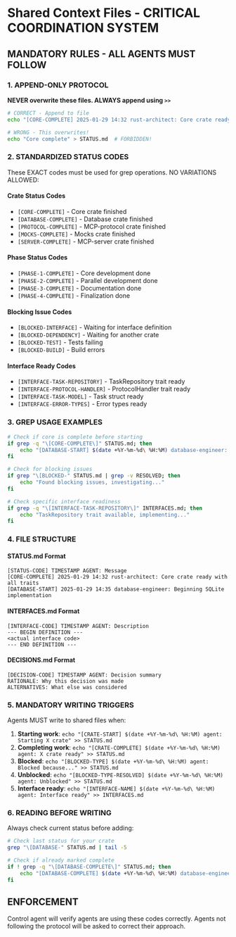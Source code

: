 # Shared Context Files - CRITICAL COORDINATION SYSTEM

## MANDATORY RULES - ALL AGENTS MUST FOLLOW

### 1. APPEND-ONLY PROTOCOL
**NEVER overwrite these files. ALWAYS append using `>>`**

```bash
# CORRECT - Append to file
echo "[CORE-COMPLETE] 2025-01-29 14:32 rust-architect: Core crate ready" >> STATUS.md

# WRONG - This overwrites!
echo "Core complete" > STATUS.md  # FORBIDDEN!
```

### 2. STANDARDIZED STATUS CODES

These EXACT codes must be used for grep operations. NO VARIATIONS ALLOWED:

#### Crate Status Codes
- `[CORE-COMPLETE]` - Core crate finished
- `[DATABASE-COMPLETE]` - Database crate finished  
- `[PROTOCOL-COMPLETE]` - MCP-protocol crate finished
- `[MOCKS-COMPLETE]` - Mocks crate finished
- `[SERVER-COMPLETE]` - MCP-server crate finished

#### Phase Status Codes
- `[PHASE-1-COMPLETE]` - Core development done
- `[PHASE-2-COMPLETE]` - Parallel development done
- `[PHASE-3-COMPLETE]` - Documentation done
- `[PHASE-4-COMPLETE]` - Finalization done

#### Blocking Issue Codes
- `[BLOCKED-INTERFACE]` - Waiting for interface definition
- `[BLOCKED-DEPENDENCY]` - Waiting for another crate
- `[BLOCKED-TEST]` - Tests failing
- `[BLOCKED-BUILD]` - Build errors

#### Interface Ready Codes
- `[INTERFACE-TASK-REPOSITORY]` - TaskRepository trait ready
- `[INTERFACE-PROTOCOL-HANDLER]` - ProtocolHandler trait ready
- `[INTERFACE-TASK-MODEL]` - Task struct ready
- `[INTERFACE-ERROR-TYPES]` - Error types ready

### 3. GREP USAGE EXAMPLES

```bash
# Check if core is complete before starting
if grep -q "\[CORE-COMPLETE\]" STATUS.md; then
    echo "[DATABASE-START] $(date +%Y-%m-%d\ %H:%M) database-engineer: Starting database crate" >> STATUS.md
fi

# Check for blocking issues
if grep "\[BLOCKED-" STATUS.md | grep -v RESOLVED; then
    echo "Found blocking issues, investigating..."
fi

# Check specific interface readiness
if grep -q "\[INTERFACE-TASK-REPOSITORY\]" INTERFACES.md; then
    echo "TaskRepository trait available, implementing..."
fi
```

### 4. FILE STRUCTURE

#### STATUS.md Format
```
[STATUS-CODE] TIMESTAMP AGENT: Message
[CORE-COMPLETE] 2025-01-29 14:32 rust-architect: Core crate ready with all traits
[DATABASE-START] 2025-01-29 14:35 database-engineer: Beginning SQLite implementation
```

#### INTERFACES.md Format
```
[INTERFACE-CODE] TIMESTAMP AGENT: Description
--- BEGIN DEFINITION ---
<actual interface code>
--- END DEFINITION ---
```

#### DECISIONS.md Format
```
[DECISION-CODE] TIMESTAMP AGENT: Decision summary
RATIONALE: Why this decision was made
ALTERNATIVES: What else was considered
```

### 5. MANDATORY WRITING TRIGGERS

Agents MUST write to shared files when:

1. **Starting work**: `echo "[CRATE-START] $(date +%Y-%m-%d\ %H:%M) agent: Starting X crate" >> STATUS.md`
2. **Completing work**: `echo "[CRATE-COMPLETE] $(date +%Y-%m-%d\ %H:%M) agent: X crate ready" >> STATUS.md`
3. **Blocked**: `echo "[BLOCKED-TYPE] $(date +%Y-%m-%d\ %H:%M) agent: Blocked because..." >> STATUS.md`
4. **Unblocked**: `echo "[BLOCKED-TYPE-RESOLVED] $(date +%Y-%m-%d\ %H:%M) agent: Unblocked" >> STATUS.md`
5. **Interface ready**: `echo "[INTERFACE-NAME] $(date +%Y-%m-%d\ %H:%M) agent: Interface ready" >> INTERFACES.md`

### 6. READING BEFORE WRITING

Always check current status before adding:
```bash
# Check last status for your crate
grep "\[DATABASE-" STATUS.md | tail -5

# Check if already marked complete
if ! grep -q "\[DATABASE-COMPLETE\]" STATUS.md; then
    echo "[DATABASE-COMPLETE] $(date +%Y-%m-%d\ %H:%M) database-engineer: Database crate ready" >> STATUS.md
fi
```

## ENFORCEMENT

Control agent will verify agents are using these codes correctly. Agents not following the protocol will be asked to correct their approach.